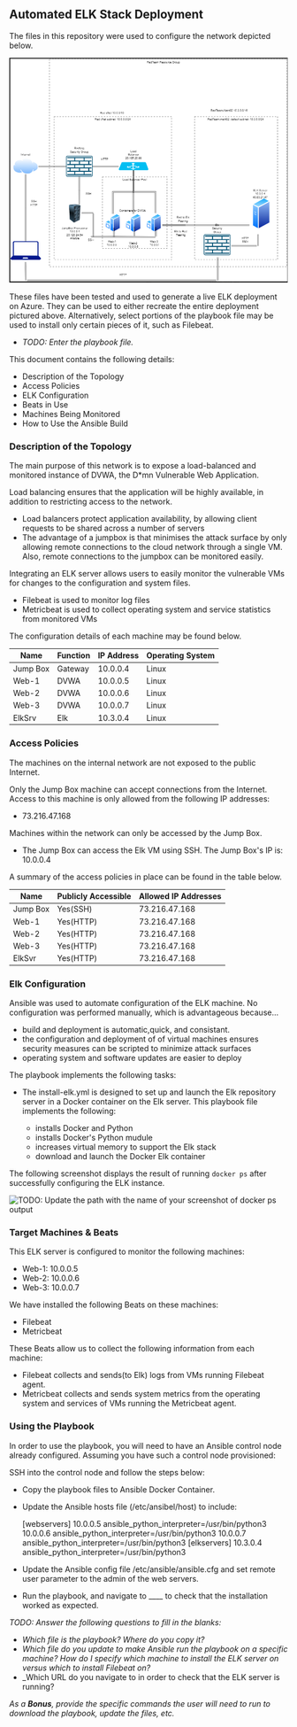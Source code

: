## Automated ELK Stack Deployment

The files in this repository were used to configure the network depicted below.

![Project 1 - Diagram](https://github.com/Wilsongs12/Elk-Stack-Project/blob/main/Diagram/Project%201%20Diagram.PNG)

These files have been tested and used to generate a live ELK deployment on Azure. They can be used to either recreate the entire deployment pictured above. Alternatively, select portions of the playbook file may be used to install only certain pieces of it, such as Filebeat.

  - _TODO: Enter the playbook file._

This document contains the following details:

- Description of the Topology
- Access Policies
- ELK Configuration
- Beats in Use
- Machines Being Monitored
- How to Use the Ansible Build


### Description of the Topology

The main purpose of this network is to expose a load-balanced and monitored instance of DVWA, the D*mn Vulnerable Web Application.

Load balancing ensures that the application will be highly available, in addition to restricting access to the network.

- Load balancers protect application availability, by allowing client requests to be shared across a number of servers
- The advantage of a jumpbox is that minimises the attack surface by only allowing remote connections to the cloud network through
  a single VM. Also, remote connections to the jumpbox can be monitored easily.

Integrating an ELK server allows users to easily monitor the vulnerable VMs for changes to the configuration and system files.

- Filebeat is used to monitor log files
- Metricbeat is used to collect operating system and service statistics from monitored VMs

The configuration details of each machine may be found below.

| Name     | Function | IP Address | Operating System |
|----------|----------|------------|------------------|
| Jump Box | Gateway  | 10.0.0.4   | Linux            |
| Web-1    | DVWA     | 10.0.0.5   | Linux            |
| Web-2    | DVWA     | 10.0.0.6   | Linux            |
| Web-3    | DVWA     | 10.0.0.7   | Linux            |
| ElkSrv   | Elk      | 10.3.0.4   | Linux            |

### Access Policies

The machines on the internal network are not exposed to the public Internet. 

Only the Jump Box machine can accept connections from the Internet. Access to this machine is only allowed from the following IP addresses:

- 73.216.47.168

Machines within the network can only be accessed by the Jump Box.
- The Jump Box can access the Elk VM using SSH. The Jump Box's IP is: 10.0.0.4

A summary of the access policies in place can be found in the table below.

| Name     | Publicly Accessible | Allowed IP Addresses |
|----------|---------------------|----------------------|
| Jump Box | Yes(SSH)            | 73.216.47.168        |
| Web-1    | Yes(HTTP)           | 73.216.47.168        |
| Web-2    | Yes(HTTP)           | 73.216.47.168        |
| Web-3    | Yes(HTTP)           | 73.216.47.168        |
| ElkSvr   | Yes(HTTP)           | 73.216.47.168        |

### Elk Configuration

Ansible was used to automate configuration of the ELK machine. No configuration was performed manually, which is advantageous because...

- build and deployment is automatic,quick, and consistant.
- the configuration and deployment of of virtual machines ensures security measures can be scripted to minimize attack surfaces
- operating system and software updates are easier to deploy

The playbook implements the following tasks:

- The install-elk.yml is designed to set up and launch the Elk repository server in a Docker container on the Elk server. This playbook file
  implements the following:
  
  - installs Docker and Python
  - installs Docker's Python mudule
  - increases virtual memory to support the Elk stack
  - download and launch the Docker Elk container

The following screenshot displays the result of running `docker ps` after successfully configuring the ELK instance.

![TODO: Update the path with the name of your screenshot of docker ps output](Images/docker_ps_output.png)

### Target Machines & Beats
This ELK server is configured to monitor the following machines:

- Web-1: 10.0.0.5
- Web-2: 10.0.0.6
- Web-3: 10.0.0.7

We have installed the following Beats on these machines:

- Filebeat
- Metricbeat

These Beats allow us to collect the following information from each machine:
 
 - Filebeat collects and sends(to Elk) logs from VMs running Filebeat agent.
 - Metricbeat collects and sends system metrics from the operating system and services of VMs running the Metricbeat agent. 

### Using the Playbook
In order to use the playbook, you will need to have an Ansible control node already configured. Assuming you have such a control node provisioned: 

SSH into the control node and follow the steps below:

- Copy the playbook files to Ansible Docker Container.

- Update the Ansible hosts file (/etc/ansibel/host) to include:
  
  [webservers] 
  10.0.0.5 ansible_python_interpreter=/usr/bin/python3
  10.0.0.6 ansible_python_interpreter=/usr/bin/python3
  10.0.0.7 ansible_python_interpreter=/usr/bin/python3
  [elkservers]
  10.3.0.4 ansible_python_interpreter=/usr/bin/python3
 
- Update the Ansible config file /etc/ansible/ansible.cfg and set remote user parameter to the admin of the web servers.


- Run the playbook, and navigate to ____ to check that the installation worked as expected.

_TODO: Answer the following questions to fill in the blanks:_
- _Which file is the playbook? Where do you copy it?_
- _Which file do you update to make Ansible run the playbook on a specific machine? How do I specify which machine to install the ELK server on versus which to install Filebeat on?_
- _Which URL do you navigate to in order to check that the ELK server is running?

_As a **Bonus**, provide the specific commands the user will need to run to download the playbook, update the files, etc._
